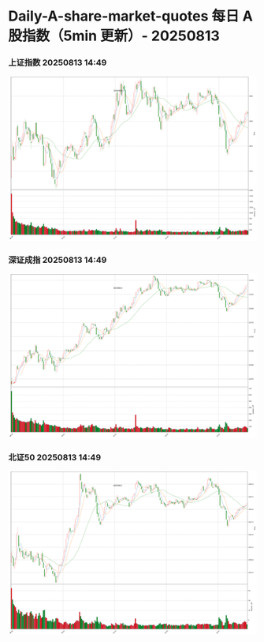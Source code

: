 
# Daily-A-share-market-quotes 每日 A 股指数（5min 更新）- 20250813

### 上证指数 20250813 14:49
![](./fig/2025/8/20250813-sh000001.png)

### 深证成指 20250813 14:49
![](./fig/2025/8/20250813-sz399001.png)

### 北证50 20250813 14:49
![](./fig/2025/8/20250813-bj899050.png)
